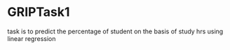 # GRIPTask1
 task is to predict the percentage of student on the basis of study hrs using linear regression
